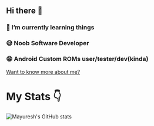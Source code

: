## Hi there 👋
### 🌱 I’m currently learning things
### 😅 Noob Software Developer
### 😁 Android Custom ROMs user/tester/dev(kinda)
[Want to know more about me?](https://telegra.ph/mayuuuuuuuuuuuu12-s-Bio-02-12)
# My Stats 👇
<!-- ![](https://github.com/Mayuresh-loves-cpp/github-stats/blob/master/generated/overview.svg) -->
<!-- ![](https://github.com/MAyuresh-loves-cpp/github-stats/blob/master/generated/languages.svg) -->

![Mayuresh's GitHub stats](https://github-readme-stats.vercel.app/api?username=Mayuresh-loves-cpp&count_private=true)
<!--
**Mayuresh-loves-cpp/Mayuresh-loves-cpp** is a ✨ _special_ ✨ repository because its `README.md` (this file) appears on your GitHub profile.

Here are some ideas to get you started:

- 🔭 I’m currently working on ...
- 🌱 I’m currently learning ...
- 👯 I’m looking to collaborate on ...
- 🤔 I’m looking for help with ...
- 💬 Ask me about ...
- 📫 How to reach me: ...
- 😄 Pronouns: ...
- ⚡ Fun fact: ...
-->
